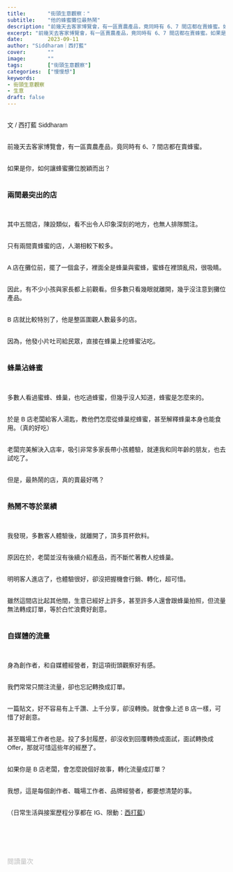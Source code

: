 ```yaml
---
title:       "街頭生意觀察："
subtitle:    "他的蜂蜜攤位最熱鬧"
description: "前幾天去客家博覽會，有一區賣農產品，竟同時有 6、7 間店都在賣蜂蜜。如果是你，如何讓蜂蜜攤位脫穎而出？..."
excerpt: "前幾天去客家博覽會，有一區賣農產品，竟同時有 6、7 間店都在賣蜂蜜。如果是你，如何讓蜂蜜攤位脫穎而出？..."
date:        2023-09-11
author: "Siddharam｜西打藍"
cover:       ""
image:       ""
tags:        ["街頭生意觀察"]
categories:  ["慢慢想"]
keywords:
- 街頭生意觀察
- 生意
draft: false
---
```


<article style="font-family: 'Noto Sans TC', '微軟正黑體', sans-serif; font-weight: 300;">

<br>文 / 西打藍 Siddharam<br><br>

前幾天去客家博覽會，有一區賣農產品，竟同時有 6、7 間店都在賣蜂蜜。<br><br>

如果是你，如何讓蜂蜜攤位脫穎而出？<br><br>

<h3 class="article-h1-color">兩間最突出的店</h3><br>

其中五間店，陳設類似，看不出令人印象深刻的地方，也無人排隊關注。<br><br>

只有兩間賣蜂蜜的店，人潮相較下較多。<br><br>

A 店在攤位前，擺了一個盒子，裡面全是蜂巢與蜜蜂，蜜蜂在裡頭亂飛，很吸睛。<br><br>

因此，有不少小孩與家長都上前觀看。但多數只看幾眼就離開，幾乎沒注意到攤位產品。<br><br>

B 店就比較特別了，他是整區圍觀人數最多的店。<br><br>

因為，他發小片吐司給民眾，直接在蜂巢上挖蜂蜜沾吃。<br><br>

<h3 class="article-h1-color">蜂巢沾蜂蜜</h3><br>

多數人看過蜜蜂、蜂巢，也吃過蜂蜜，但幾乎沒人知道，蜂蜜是怎麼來的。<br><br>

於是 B 店老闆給客人湯匙，教他們怎麼從蜂巢挖蜂蜜，甚至解釋蜂巢本身也能食用。（真的好吃）<br><br>

老闆完美解決入店率，吸引非常多家長帶小孩體驗，就連我和同年齡的朋友，也去試吃了。<br><br>

但是，最熱鬧的店，真的賣最好嗎？<br><br>

<h3 class="article-h1-color">熱鬧不等於業績</h3><br>

我發現，多數客人體驗後，就離開了，頂多買杯飲料。<br><br>

原因在於，老闆並沒有後續介紹產品，而不斷忙著教人挖蜂巢。<br><br>

明明客人進店了，也體驗很好，卻沒把握機會行銷、轉化，超可惜。<br><br>

雖然這間店比起其他間，生意已經好上許多，甚至許多人還會跟蜂巢拍照，但流量無法轉成訂單，等於白忙浪費好創意。<br><br>

<h3 class="article-h1-color">自媒體的流量</h3><br>

身為創作者，和自媒體經營者，對這項街頭觀察好有感。<br><br>

我們常常只關注流量，卻也忘記轉換成訂單。<br><br>

一篇貼文，好不容易有上千讚、上千分享，卻沒轉換。就會像上述 B 店一樣，可惜了好創意。<br><br>

甚至職場工作者也是。投了多封履歷，卻沒收到回覆轉換成面試，面試轉換成 Offer，那就可惜這些年的經歷了。<br><br>

如果你是 B 店老闆，會怎麼說個好故事，轉化流量成訂單？<br><br>

我想，這是每個創作者、職場工作者、品牌經營者，都要想清楚的事。<br><br>


（日常生活與接案歷程分享都在 IG、限動：<a href="https://www.instagram.com/sidd.blue/" target="_blank">西打藍</a>）<br><br>

<!-- <h3 class="article-h1-color"></h3><br> -->

<br><br><br>

</article>

<div style="color: #bfbfbf; font-size: 15px;" id="busuanzi_container_page_pv">
  閱讀量<span id="busuanzi_value_page_pv"></span>次
</div>

<script src="../../js/post.js"></script>
